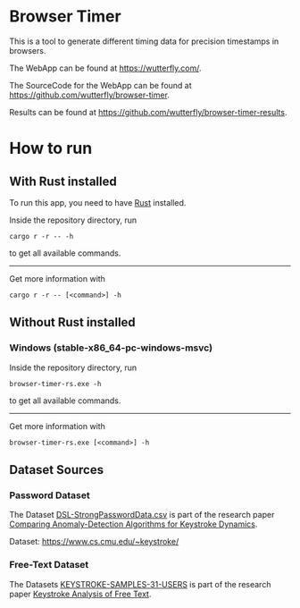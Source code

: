 # Browser Timer


This is a tool to generate different timing data for precision timestamps in browsers.

The WebApp can be found at https://wutterfly.com/.

The SourceCode for the WebApp can be found at https://github.com/wutterfly/browser-timer.

Results can be found at https://github.com/wutterfly/browser-timer-results.



# How to run

## With Rust installed

To run this app, you need to have [Rust](https://www.rust-lang.org/tools/install) installed.


Inside the repository directory, run

    cargo r -r -- -h

to get all available commands.

----

Get more information with 

    cargo r -r -- [<command>] -h


## Without Rust installed

### Windows (stable-x86_64-pc-windows-msvc)
Inside the repository directory, run

    browser-timer-rs.exe -h

to get all available commands.

----

Get more information with 

    browser-timer-rs.exe [<command>] -h


## Dataset Sources

### Password Dataset

The Dataset [DSL-StrongPasswordData.csv](./DSL-StrongPasswordData.csv) is part of the research paper [Comparing Anomaly-Detection Algorithms for Keystroke Dynamics](https://www.cs.cmu.edu/~maxion/pubs/KillourhyMaxion09.pdf).

Dataset: https://www.cs.cmu.edu/~keystroke/

### Free-Text Dataset

The Datasets [KEYSTROKE-SAMPLES-31-USERS](./KEYSTROKE-SAMPLES-31-USERS) is part of the research paper [Keystroke Analysis of Free Text](https://dl.acm.org/doi/pdf/10.1145/1085126.1085129).